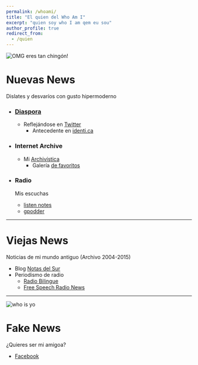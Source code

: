 ```yaml
---
permalink: /whoami/
title: "El quien del Who Am I"
excerpt: "quien soy who I am qem eu sou"
author_profile: true
redirect_from:
  - /quien
---
```


![OMG eres tan chingón!](https://web.archive.org/web/20090901175751/http://geocities.com/redfishfalls/who_i_am.gif)

# Nuevas News
Dislates y desvaríos con gusto hipermoderno

 - ### [Diaspora](http://diasp.org/u/vlax "Mis medios a medias")
	- Reflejándose en [Twitter](https://nitter.cattube.org/vlax_)
		- Antecedente en [identi.ca](https://identi.ca/vlax)

 - ### Internet Archive
 	- Mi [Archivística](https://archive.org/details/@vlax)
	  - Galería [de favoritos](https://archive.org/details/fav-vlax)

 - ### Radio
 	Mis escuchas
	- [listen notes](https://lnns.co/EYj1bsQgx0l)
	- [gpodder](https://gpodder.net/user/vlax/)

---

# Viejas News
Noticias de mi mundo antiguo (Archivo 2004-2015)

- Blog [Notas del Sur](http://notasdelsur.wordpress.com)
- Periodismo de radio
	- [Radio Bilingue](http://is.gd/rbvfg)
	- [Free Speech Radio News](https://fsrn.org/search/node/vladimir+flores)

---

![who is yo](https://web.archive.org/web/20090903073236/http://geocities.com/whoisceres2/fluffy.gif)

# Fake News
¿Quieres ser mi amigoa?

- [Facebook](https://www.facebook.com/public/vladimir-flores-garcia)
